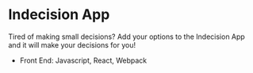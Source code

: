 <h1>Indecision App</h1>

Tired of making small decisions? Add your options to the Indecision App and it will make your decisions for you!

<ul>
<li>Front End: Javascript, React, Webpack</li>
</ul>
